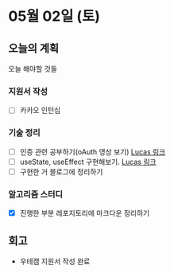 # 05월 02일 (토)

## 오늘의 계획

오늘 해야할 것들

### 지원서 작성

- [ ] 카카오 인턴십

### 기술 정리

- [ ] 인증 관련 공부하기(oAuth 영상 보기) [Lucas 링크](https://lucas.codesquad.kr/course/%EB%A7%88%EC%8A%A4%ED%84%B0%EC%A6%88-%ED%94%84%EB%A1%9C%EC%A0%9D%ED%8A%B8/%ED%95%99%EC%8A%B5%EC%9E%90%EB%A3%8C-FE/%EC%BF%A0%ED%82%A4,%EC%84%B8%EC%85%98,%EC%9D%B8%EC%A6%9D,%EB%B3%B4%EC%95%88,oauth%EB%AC%B4%EC%97%87)
- [ ] useState, useEffect 구현해보기. [Lucas 링크](https://lucas.codesquad.kr/course/%EB%A7%88%EC%8A%A4%ED%84%B0%EC%A6%88-%ED%94%84%EB%A1%9C%EC%A0%9D%ED%8A%B8/%ED%95%99%EC%8A%B5%EC%9E%90%EB%A3%8C-FE2/React-%EA%B0%9C%EB%B0%9C%EB%A6%AC%EB%B7%B0-0427)
- [ ] 구현한 거 블로그에 정리하기

### 알고리즘 스터디

- [x] 진행한 부분 레포지토리에 마크다운 정리하기

## 회고

- 우테캠 지원서 작성 완료
